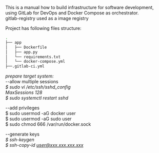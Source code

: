 This  is a manual how to build infrastructure for software development,  
using GitLab for DevOps and Docker Compose as orchestrator.  
gitlab-registry used as a image registry  

Project has following files structure:
```bash
.
├── app
│   ├── Dockerfile
│   ├── app.py
│   └── requirements.txt
│   └── docker-compose.yml
├──.gitlab-ci.yml
```

*prepare target system:*  
 --allow multiple sessions  
*$ sudo vi /etc/ssh/sshd_config*  
*MaxSessions 128*  
*$ sudo systemctl restart sshd*  

 --add privileges  
$ sudo usermod -aG docker user  
$ sudo usermod -aG sudo user  
$ sudo chmod 666 /var/run/docker.sock  

--generate keys  
*$ ssh-keygen*  
*$ ssh-copy-id user@xxx.xxx.xxx.xxx*

